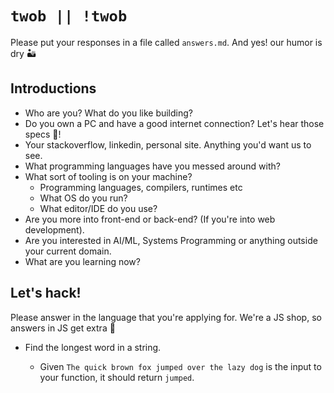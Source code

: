 # `twob || !twob`

Please put your responses in a file
called `answers.md`. And yes! our humor is dry 🏜

## Introductions

- Who are you? What do you like building?
- Do you own a PC and have a good internet
 connection? Let's hear those specs 💪!
- Your stackoverflow, linkedin, personal site.
Anything you'd want us to see.
- What programming languages have you messed around with?
- What sort of tooling is on your machine?
  - Programming languages, compilers, runtimes etc
  - What OS do you run?
  - What editor/IDE do you use?
- Are you more into front-end or back-end? (If you're
into web development).
- Are you interested in AI/ML, Systems Programming
or anything outside your current domain.
- What are you learning now?

## Let's hack!

Please answer in the language that you're
applying for. We're a JS shop, so answers in JS
get extra 🍪

- Find the longest word in a string.
  - Given `The quick brown fox jumped over the lazy dog` is the input to your function, it should return `jumped`.


   <!DOCTYPE html>
<html lang="en">
<head>
    <meta charset="UTF-8" />
    <meta http-equiv="X-UA-Compatible" content="IE=edge" />
    <meta name="viewport" content="width=device-width, initial-scale=1.0" />
    <title>Document</title>
</head>
<body>
    <script>
      function findLongestWord(string) {
  const words = string.split(' ');
  let longestWord = '';

  words.forEach((word) => {
    if (word.length > longestWord.length) {
      longestWord = word;
    }
  });

  return longestWord;
}

// Example usage
const inputString = 'The quick brown fox jumped over the lazy dog';
const longestWord = findLongestWord(inputString);
console.log('Longest word:', longestWord);

    </script>

</body>
</html>



- Repeat a string `n` times.
  - If `abc` and `3` are the arguments to your function, it shoudl return `abcabcabc`

<!DOCTYPE html>
<html lang="en">
<head>
    <meta charset="UTF-8">
    <meta http-equiv="X-UA-Compatible" content="IE=edge">
    <meta name="viewport" content="width=device-width, initial-scale=1.0">
    <title>Document</title>
</head>
<body>
    <script>
        const stringToRepeat = 'abc';
const repeatCount = 3;
const repeatedString = stringToRepeat.repeat(repeatCount);

console.log(repeatedString);

    </script>
</body>
</html>




- Remove duplicates in an array
  - If `[1, 20, 3, 1, 3, 3]` is the input to your
  function, it should return `[1, 20, 3]`

- Remove falsy values
  - If `[42, "everything", "", 2, false, "everything"]` is the input to your function, it should return `[42, "everything", 2, "everything"]`

- Truncate a string
  - If `'Absolute victory'` and `3` are the inputs to
  your function, it should return `Abs...`

## Notes

- We look for style and patterns when reviewing submissions.
- Please __do not__ lift answers from somewhere and
send it to us verbatim.
- Do show off your git kung-fu. Multiple commits? Branch naming?
- If you can't answer everything, thats ok too! Go ahead and raise that PR anyway.

> __வாழ்த்துகள்!__ 🙏
